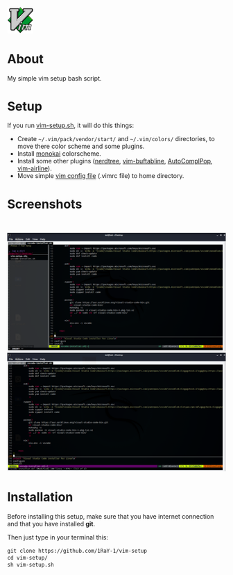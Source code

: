 <br>
<img width=12% src="imgs/vim-logo.png"/>
</p>

# About
My simple vim setup bash script.

# Setup

If you run [vim-setup.sh](https://github.com/1RaY-1/vim-setup/blob/main/vim-setup.sh), it will do this things:

* Create ```~/.vim/pack/vendor/start/``` and ```~/.vim/colors/``` directories, to move there color scheme and some plugins.
* Install [monokai](https://github.com/sickill/vim-monokai) colorscheme.
* Install some other plugins ([nerdtree](https://github.com/preservim/nerdtree), [vim-buftabline](https://github.com/ap/vim-buftabline), [AutoComplPop](https://github.com/vim-scripts/AutoComplPop), [vim-airline](https://github.com/vim-airline/vim-airline)).
* Move simple [vim config file](https://github.com/1RaY-1/vim-setup/blob/main/.vimrc) (.vimrc file) to home directory. 

# Screenshots
<br>
<p align="center">
<img src="imgs/1.png"/>
<img src="imgs/2.png"/>
</p>

# Installation

Before installing this setup, make sure that you have internet connection and that you have installed **git**.

Then just type in your terminal this:

```
git clone https://github.com/1RaY-1/vim-setup
cd vim-setup/
sh vim-setup.sh
```
